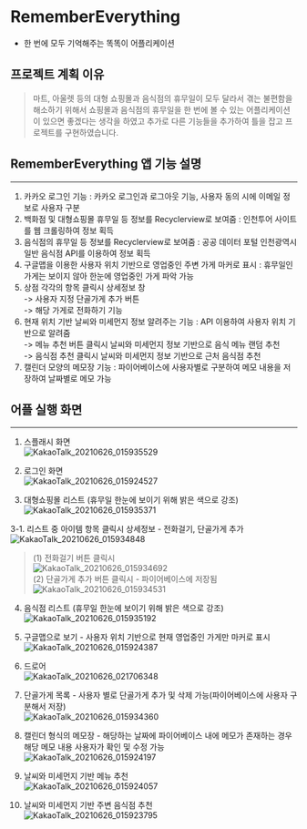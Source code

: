 # RememberEverything   
- 한 번에 모두 기억해주는 똑똑이 어플리케이션

## 프로젝트 계획 이유
> 마트, 아울렛 등의 대형 쇼핑몰과 음식점의 휴무일이 모두 달라서 겪는 불편함을 해소하기 위해서 쇼핑몰과 음식점의 휴무일을 한 번에 볼 수 있는
> 어플리케이션이 있으면 좋겠다는 생각을 하였고 추가로 다른 기능들을 추가하여 틀을 잡고 프로젝트를 구현하였습니다.

## RememberEverything 앱 기능 설명
---------------------------------
1. 카카오 로그인 기능 : 카카오 로그인과 로그아웃 기능, 사용자 동의 시에 이메일 정보로 사용자 구분
2. 백화점 및 대형쇼핑몰 휴무일 등 정보를 Recyclerview로 보여줌 : 인천투어 사이트를 웹 크롤링하여 정보 획득
3. 음식점의 휴무일 등 정보를 Recyclerview로 보여줌 : 공공 데이터 포털 인천광역시 일반 음식점 API를 이용하여 정보 획득
4. 구글맵을 이용한 사용자 위치 기반으로 영업중인 주변 가게 마커로 표시 : 휴무일인 가게는 보이지 않아 한눈에 영업중인 가게 파악 가능
5. 상점 각각의 항목 클릭시 상세정보 창  
    -> 사용자 지정 단골가게 추가 버튼  
    -> 해당 가게로 전화하기 기능
6. 현재 위치 기반 날씨와 미세먼지 정보 알려주는 기능 : API 이용하여 사용자 위치 기반으로 알려줌  
   -> 메뉴 추천 버튼 클릭시 날씨와 미세먼지 정보 기반으로 음식 메뉴 랜덤 추천  
   -> 음식점 추천 클릭시 날씨와 미세먼지 정보 기반으로 근처 음식점 추천
7. 캘린더 모양의 메모장 기능 : 파이어베이스에 사용자별로 구분하여 메모 내용을 저장하여 날짜별로 메모 가능


## 어플 실행 화면
-----------------
1. 스플래시 화면  
   ![KakaoTalk_20210626_015935529](https://user-images.githubusercontent.com/71651038/123461103-9b249f00-d623-11eb-9979-3694a22efc65.jpg)
   
2. 로그인 화면  
 ![KakaoTalk_20210626_015924527](https://user-images.githubusercontent.com/71651038/123461169-b8596d80-d623-11eb-854e-8a7580a08970.jpg)

3. 대형쇼핑몰 리스트 (휴무일 한눈에 보이기 위해 밝은 색으로 강조)  
  ![KakaoTalk_20210626_015935371](https://user-images.githubusercontent.com/71651038/123461231-d030f180-d623-11eb-801b-f225076245c3.jpg)

3-1. 리스트 중 아이템 항목 클릭시 상세정보 - 전화걸기, 단골가게 추가  
  ![KakaoTalk_20210626_015934848](https://user-images.githubusercontent.com/71651038/123462823-bf817b00-d625-11eb-9dbe-1acf284b7703.jpg)
> (1) 전화걸기 버튼 클릭시  
> ![KakaoTalk_20210626_015934692](https://user-images.githubusercontent.com/71651038/123463019-fc4d7200-d625-11eb-9111-baa7d425a951.jpg)  
> (2) 단골가게 추가 버튼 클릭시 - 파이어베이스에 저장됨  
> ![KakaoTalk_20210626_015934531](https://user-images.githubusercontent.com/71651038/123463235-3d458680-d626-11eb-9adf-dd4223c81402.jpg)  


4. 음식점 리스트 (휴무일 한눈에 보이기 위해 밝은 색으로 강조)  
  ![KakaoTalk_20210626_015935192](https://user-images.githubusercontent.com/71651038/123461358-fc4c7280-d623-11eb-88c3-ffb0a203098c.jpg)
  
5. 구글맵으로 보기 - 사용자 위치 기반으로 현재 영업중인 가게만 마커로 표시
  ![KakaoTalk_20210626_015924387](https://user-images.githubusercontent.com/71651038/123462216-fa36e380-d624-11eb-8a29-d99072a89f11.jpg)

6. 드로어  
  ![KakaoTalk_20210626_021706348](https://user-images.githubusercontent.com/71651038/123462411-42560600-d625-11eb-9226-277121808e1a.jpg)

7. 단골가게 목록 - 사용자 별로 단골가게 추가 및 삭제 가능(파이어베이스에 사용자 구분해서 저장)  
  ![KakaoTalk_20210626_015934360](https://user-images.githubusercontent.com/71651038/123462528-687ba600-d625-11eb-8b3e-25ca7aa58ac2.jpg)

8. 캘린더 형식의 메모장 - 해당하는 날짜에 파이어베이스 내에 메모가 존재하는 경우 해당 메모 내용 사용자가 확인 및 수정 가능  
  ![KakaoTalk_20210626_015924197](https://user-images.githubusercontent.com/71651038/123463450-809ff500-d626-11eb-8e97-bc2609d99f01.jpg)

9. 날씨와 미세먼지 기반 메뉴 추천  
  ![KakaoTalk_20210626_015924057](https://user-images.githubusercontent.com/71651038/123463766-e0969b80-d626-11eb-8011-4f30b2d8ce64.jpg)

10. 날씨와 미세먼지 기반 주변 음식점 추천  
  ![KakaoTalk_20210626_015923795](https://user-images.githubusercontent.com/71651038/123463898-0de34980-d627-11eb-9edb-6bd1f91d0310.jpg)

